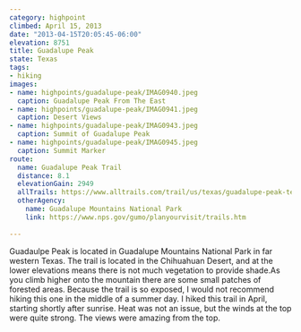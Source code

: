 ```yaml
---
category: highpoint
climbed: April 15, 2013
date: "2013-04-15T20:05:45-06:00"
elevation: 8751
title: Guadalupe Peak
state: Texas
tags: 
- hiking
images:
- name: highpoints/guadalupe-peak/IMAG0940.jpeg
  caption: Guadalupe Peak From The East
- name: highpoints/guadalupe-peak/IMAG0941.jpeg
  caption: Desert Views
- name: highpoints/guadalupe-peak/IMAG0943.jpeg
  caption: Summit of Guadalupe Peak
- name: highpoints/guadalupe-peak/IMAG0945.jpeg
  caption: Summit Marker
route:
  name: Guadalupe Peak Trail
  distance: 8.1
  elevationGain: 2949
  allTrails: https://www.alltrails.com/trail/us/texas/guadalupe-peak-texas-highpoint-trail
  otherAgency: 
    name: Guadalupe Mountains National Park
    link: https://www.nps.gov/gumo/planyourvisit/trails.htm
  
---
```



Guadaulpe Peak is located in Guadalupe Mountains National Park in far western Texas.  The trail is located in the Chihuahuan Desert, and at the lower elevations means there is not much vegetation to provide shade.As you climb higher onto the mountain there are some small patches of forested areas.  Because the trail is so exposed, I would not recommend hiking this one in the middle of a summer day.  I hiked this trail in April, starting shortly after sunrise.  Heat was not an issue, but the winds at the top were quite strong.  The views were amazing from the top.